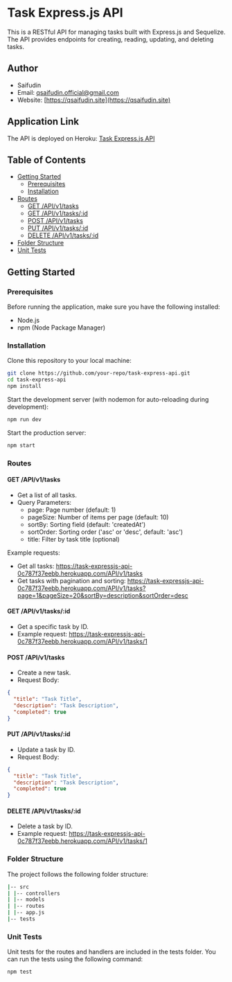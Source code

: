 # Task Express.js API

This is a RESTful API for managing tasks built with Express.js and Sequelize. The API provides endpoints for creating, reading, updating, and deleting tasks.

## Author

- Saifudin
- Email: qsaifudin.official@gmail.com
- Website: [https://qsaifudin.site](https://qsaifudin.site)

## Application Link

The API is deployed on Heroku: [Task Express.js API](https://task-expressjs-api-0c787f37eebb.herokuapp.com)

## Table of Contents

- [Getting Started](#getting-started)
  - [Prerequisites](#prerequisites)
  - [Installation](#installation)
- [Routes](#routes)
  - [GET /API/v1/tasks](#get-apiv1tasks)
  - [GET /API/v1/tasks/:id](#get-apiv1tasksid)
  - [POST /API/v1/tasks](#post-apiv1tasks)
  - [PUT /API/v1/tasks/:id](#put-apiv1tasksid)
  - [DELETE /API/v1/tasks/:id](#delete-apiv1tasksid)
- [Folder Structure](#folder-structure)
- [Unit Tests](#unit-tests)

## Getting Started

### Prerequisites

Before running the application, make sure you have the following installed:

- Node.js
- npm (Node Package Manager)

### Installation

Clone this repository to your local machine:

```bash
git clone https://github.com/your-repo/task-express-api.git
cd task-express-api
npm install
```

Start the development server (with nodemon for auto-reloading during development):

```bash
npm run dev
```

Start the production server:

```bash
npm start
```

### Routes

#### GET /API/v1/tasks

- Get a list of all tasks.
- Query Parameters:
  - page: Page number (default: 1)
  - pageSize: Number of items per page (default: 10)
  - sortBy: Sorting field (default: 'createdAt')
  - sortOrder: Sorting order ('asc' or 'desc', default: 'asc')
  - title: Filter by task title (optional)

Example requests:

- Get all tasks: https://task-expressjs-api-0c787f37eebb.herokuapp.com/API/v1/tasks
- Get tasks with pagination and sorting: https://task-expressjs-api-0c787f37eebb.herokuapp.com/API/v1/tasks?page=1&pageSize=20&sortBy=description&sortOrder=desc

#### GET /API/v1/tasks/:id

- Get a specific task by ID.
- Example request: https://task-expressjs-api-0c787f37eebb.herokuapp.com/API/v1/tasks/1

#### POST /API/v1/tasks

- Create a new task.
- Request Body:

```json
{
  "title": "Task Title",
  "description": "Task Description",
  "completed": true
}
```

#### PUT /API/v1/tasks/:id

- Update a task by ID.
- Request Body:

```json
{
  "title": "Task Title",
  "description": "Task Description",
  "completed": true
}
```

#### DELETE /API/v1/tasks/:id

- Delete a task by ID.
- Example request: https://task-expressjs-api-0c787f37eebb.herokuapp.com/API/v1/tasks/1

### Folder Structure

The project follows the following folder structure:

```bash
|-- src
| |-- controllers
| |-- models
| |-- routes
| |-- app.js
|-- tests
```

### Unit Tests

Unit tests for the routes and handlers are included in the tests folder. You can run the tests using the following command:

```bash
npm test
```
